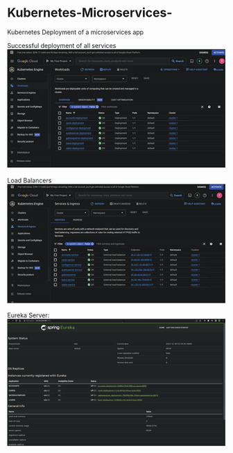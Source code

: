 # Kubernetes-Microservices-
Kubernetes Deployment of a microservices app 

Successful deployment of all services 
![alt text](https://github.com/taroserigano/Kubernetes-Microservices-/blob/main/pics/1.png)

Load Balancers 
![alt text](https://github.com/taroserigano/Kubernetes-Microservices-/blob/main/pics/2.png) 

Eureka Server:
![alt text](https://github.com/taroserigano/Kubernetes-Microservices-/blob/main/pics/eureka.png)







